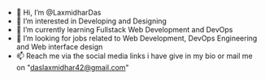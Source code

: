 - 👋 Hi, I’m @LaxmidharDas
- 👀 I’m interested in Developing and Designing
- 🌱 I’m currently learning Fullstack Web Development and DevOps 
- 💞️ I’m looking for jobs related to Web Development, DevOps Engineering and Web interface design
- 📫 Reach me via the social media links i have give in  my bio or mail me on "daslaxmidhar42@gmail.com"

<!---
laxmidhar2001/laxmidhardas is a ✨ special ✨ repository because its `README.md` (this file) appears on your GitHub profile.
You can click the Preview link to take a look at your changes.
--->

